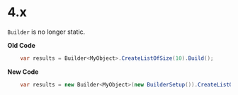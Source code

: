# 4.x

`Builder` is no longer static.

**Old Code**

```csharp
    var results = Builder<MyObject>.CreateListOfSize(10).Build();
```

**New Code**
```csharp
    var results = new Builder<MyObject>(new BuilderSetup()).CreateListOfSize(10).Build();
```